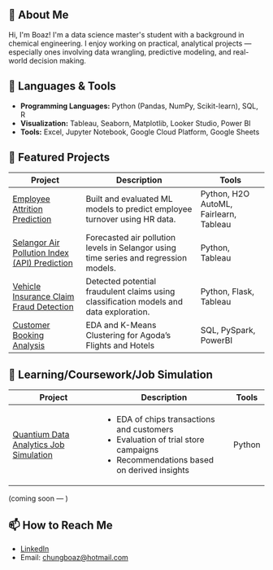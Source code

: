 ## 📌 About Me

Hi, I'm Boaz! I'm a data science master's student with a background in chemical engineering. I enjoy working on practical, analytical projects — especially ones involving data wrangling, predictive modeling, and real-world decision making.

## 🧰 Languages & Tools
-	**Programming Languages:** Python (Pandas, NumPy, Scikit-learn), SQL, R  
-	**Visualization:** Tableau, Seaborn, Matplotlib, Looker Studio, Power BI  
-	**Tools:** Excel, Jupyter Notebook, Google Cloud Platform, Google Sheets 


## 🚀 Featured Projects

| Project | Description | Tools |
|---------|-------------|-------|
| [Employee Attrition Prediction](https://github.com/boazc-y-h/employee-attrition-ibm) | Built and evaluated ML models to predict employee turnover using HR data. | Python, H2O AutoML, Fairlearn, Tableau |
| [Selangor Air Pollution Index (API) Prediction](https://github.com/boazc-y-h/api-level-selangor) | Forecasted air pollution levels in Selangor using time series and regression models. | Python, Tableau |
| [Vehicle Insurance Claim Fraud Detection](https://github.com/boazc-y-h/vehicle-insurance-fraud-detection) | Detected potential fraudulent claims using classification models and data exploration. | Python, Flask, Tableau |
| [Customer Booking Analysis](https://github.com/boazc-y-h/agoda) |EDA and K-Means Clustering for Agoda’s Flights and Hotels | SQL, PySpark, PowerBI |


## 🌱 Learning/Coursework/Job Simulation

| Project | Description | Tools |
|---------|-------------|-------|
| [Quantium Data Analytics Job Simulation](https://github.com/boazc-y-h/forage-quantium) |  <ul><li>EDA of chips transactions and customers</li><li>Evaluation of trial store campaigns</li><li>Recommendations based on derived insights</li> | Python|
(coming soon — )

## 📫 How to Reach Me

- [LinkedIn](https://www.linkedin.com/in/boazcyh/)
- Email: [chungboaz@hotmail.com](mailto:chungboaz@hotmail.com)


<!---
boazc-y-h/boazc-y-h is a ✨ special ✨ repository because its `README.md` (this file) appears on your GitHub profile.
You can click the Preview link to take a look at your changes.
--->
